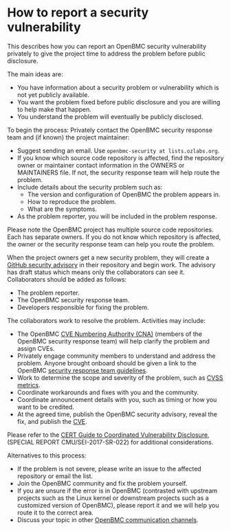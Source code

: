 # How to report a security vulnerability

This describes how you can report an OpenBMC security vulnerability privately to
give the project time to address the problem before public disclosure.

The main ideas are:

- You have information about a security problem or vulnerability which is not
  yet publicly available.
- You want the problem fixed before public disclosure and you are willing to
  help make that happen.
- You understand the problem will eventually be publicly disclosed.

To begin the process: Privately contact the OpenBMC security response team and
(if known) the project maintainer:

- Suggest sending an email. Use `openbmc-security at lists.ozlabs.org`.
- If you know which source code repository is affected, find the repository
  owner or maintainer contact information in the OWNERS or MAINTAINERS file. If
  not, the security response team will help route the problem.
- Include details about the security problem such as:
  - The version and configuration of OpenBMC the problem appears in.
  - How to reproduce the problem.
  - What are the symptoms.
- As the problem reporter, you will be included in the problem response.

Please note the OpenBMC project has multiple source code repositories. Each has
separate owners. If you do not know which repository is affected, the owner or
the security response team can help you route the problem.

When the project owners get a new security problem, they will create a [GitHub
security advisory][] in their repository and begin work. The advisory has draft
status which means only the collaborators can see it. Collaborators should be
added as follows:

- The problem reporter.
- The OpenBMC security response team.
- Developers responsible for fixing the problem.

The collaborators work to resolve the problem. Activities may include:

- The OpenBMC [CVE Numbering Authority (CNA)][] (members of the OpenBMC security
  response team) will help clarify the problem and assign CVEs.
- Privately engage community members to understand and address the problem.
  Anyone brought onboard should be given a link to the OpenBMC [security
  response team guidelines][].
- Work to determine the scope and severity of the problem, such as [CVSS
  metrics][].
- Coordinate workarounds and fixes with you and the community.
- Coordinate announcement details with you, such as timing or how you want to be
  credited.
- At the agreed time, publish the OpenBMC security advisory, reveal the fix, and
  publish the [CVE][].

Please refer to the [CERT Guide to Coordinated Vulnerability Disclosure][],
(SPECIAL REPORT CMU/SEI-2017-SR-022) for additional considerations.

Alternatives to this process:

- If the problem is not severe, please write an issue to the affected repository
  or email the list.
- Join the OpenBMC community and fix the problem yourself.
- If you are unsure if the error is in OpenBMC (contrasted with upstream
  projects such as the Linux kernel or downstream projects such as a customized
  version of OpenBMC), please report it and we will help you route it to the
  correct area.
- Discuss your topic in other
  [OpenBMC communication channels](https://github.com/openbmc/openbmc).

[security response team guidelines]: ./obmc-security-response-team-guidelines.md
[cvss metrics]: https://www.first.org/cvss/calculator/3.0
[cve]: http://cve.mitre.org/about/index.html
[cert guide to coordinated vulnerability disclosure]:
  https://resources.sei.cmu.edu/asset_files/SpecialReport/2017_003_001_503340.pdf
[github security advisory]:
  https://docs.github.com/en/code-security/repository-security-advisories/creating-a-repository-security-advisory
[cve numbering authority (cna)]: https://www.cve.org/ProgramOrganization/CNAs
